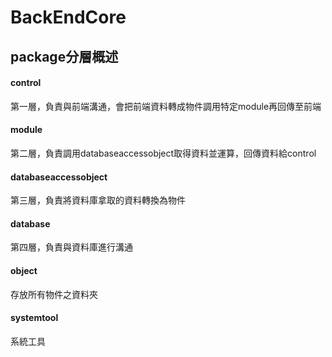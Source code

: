 # BackEndCore
## package分層概述
#### control
第一層，負責與前端溝通，會把前端資料轉成物件調用特定module再回傳至前端

#### module
第二層，負責調用databaseaccessobject取得資料並運算，回傳資料給control

#### databaseaccessobject
第三層，負責將資料庫拿取的資料轉換為物件

#### database
第四層，負責與資料庫進行溝通

#### object
存放所有物件之資料夾

#### systemtool
系統工具